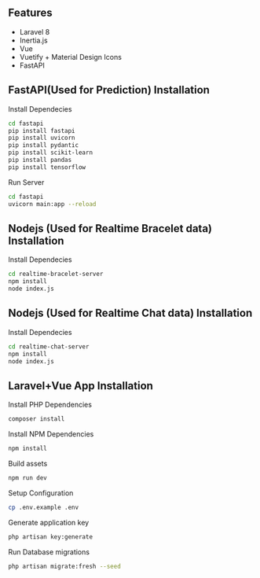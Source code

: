 ## Features

- Laravel 8
- Inertia.js
- Vue
- Vuetify + Material Design Icons
- FastAPI

## FastAPI(Used for Prediction) Installation

Install Dependecies
```bash
cd fastapi
pip install fastapi
pip install uvicorn
pip install pydantic
pip install scikit-learn
pip install pandas
pip install tensorflow
```
Run Server
```bash
cd fastapi
uvicorn main:app --reload
```

## Nodejs (Used for Realtime Bracelet data) Installation

Install Dependecies
```bash
cd realtime-bracelet-server
npm install
node index.js
```

## Nodejs (Used for Realtime Chat data) Installation

Install Dependecies
```bash
cd realtime-chat-server
npm install
node index.js
```

## Laravel+Vue App Installation

Install PHP Dependencies

```bash
composer install
```

Install NPM Dependencies

```bash
npm install
```

Build assets

```bash
npm run dev
```

Setup Configuration

```bash
cp .env.example .env
```

Generate application key

```bash
php artisan key:generate
```

Run Database migrations

```bash
php artisan migrate:fresh --seed
```
